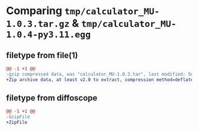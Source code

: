 # Comparing `tmp/calculator_MU-1.0.3.tar.gz` & `tmp/calculator_MU-1.0.4-py3.11.egg`

## filetype from file(1)

```diff
@@ -1 +1 @@
-gzip compressed data, was "calculator_MU-1.0.3.tar", last modified: Sun Jul  9 15:42:12 2023, max compression
+Zip archive data, at least v2.0 to extract, compression method=deflate
```

## filetype from diffoscope

```diff
@@ -1 +1 @@
-GzipFile
+ZipFile
```

